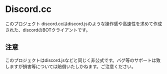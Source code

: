# Discord.cc

このプロジェクト discord.ccはdiscord.jsのような操作感や高速性を求めて作成された、discordのBOTクライアントです。

## 注意

このプロジェクトはdiscord.jsなどと同じく非公式です。バグ等のサポートは致しますが損害等については賠償いたしかねます。ご注意ください。
